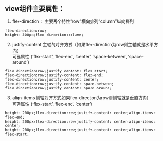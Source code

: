 ## view组件主要属性：

1. flex-direction： 
主要两个特性”row”横向排列”column”纵向排列
```wxss
flex-direction:row;
height: 300px;flex-direction:column;
```

2. justify-content 
主轴的对齐方式（如果flex-direction为row则主轴就是水平方向）<br>
可选属性 (‘flex-start’, ‘flex-end’, ‘center’, ‘space-between’, ‘space-around’)
```wxss
flex-direction:row;justify-content: flex-start;
flex-direction:row;justify-content: flex-end;
flex-direction:row;justify-content: center;
flex-direction:row;justify-content: space-between;
flex-direction:row;justify-content: space-around;
```

3. align-items 
侧轴对齐方式如果flex-direction为row则侧轴就是垂直方向）<br>
可选属性 (‘flex-start’, ‘flex-end’, ‘center’）
```wxss
height: 200px;flex-direction:row;justify-content: center;align-items: flex-end;
height: 200px;flex-direction:row;justify-content: center;align-items: center;
height: 200px;flex-direction:row;justify-content: center;align-items: flex-start;
```